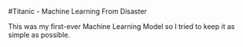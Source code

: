 #Titanic - Machine Learning From Disaster

This was my first-ever Machine Learning Model so I tried to keep it as simple as possible.

